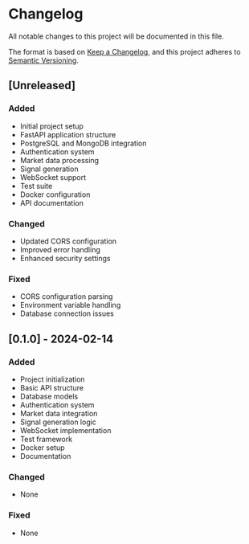 # Changelog

All notable changes to this project will be documented in this file.

The format is based on [Keep a Changelog](https://keepachangelog.com/en/1.0.0/),
and this project adheres to [Semantic Versioning](https://semver.org/spec/v2.0.0.html).

## [Unreleased]

### Added
- Initial project setup
- FastAPI application structure
- PostgreSQL and MongoDB integration
- Authentication system
- Market data processing
- Signal generation
- WebSocket support
- Test suite
- Docker configuration
- API documentation

### Changed
- Updated CORS configuration
- Improved error handling
- Enhanced security settings

### Fixed
- CORS configuration parsing
- Environment variable handling
- Database connection issues

## [0.1.0] - 2024-02-14

### Added
- Project initialization
- Basic API structure
- Database models
- Authentication system
- Market data integration
- Signal generation logic
- WebSocket implementation
- Test framework
- Docker setup
- Documentation

### Changed
- None

### Fixed
- None 